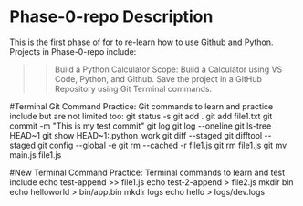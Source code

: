 # Phase-0-repo Description
This is the first phase of for to re-learn how to use Github and Python. 
Projects in Phase-0-repo include:

>> Build a Python Calculator
Scope: Build a Calculator using VS Code, Python, and Github. Save the project in a GitHub Repository using Git Terminal commands.


#Terminal Git Command Practice:
Git commands to learn and practice include but are not limited too:
git status -s
git add . 
git add file1.txt
git commit -m "This is  my test commit"
git log
git log --oneline
git ls-tree HEAD~1
git show HEAD~1:.python_work
git diff --staged
git difftool --staged
git config --global -e
git rm --cached -r file1.js
git rm file1.js
git mv main.js file1.js


#New Terminal Command Practice:
Terminal commands to learn and test include
echo test-append >> file1.js
echo test-2-append > file2.js
mkdir bin
echo helloworld > bin/app.bin
mkdir logs
echo hello > logs/dev.logs


